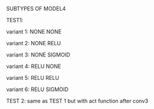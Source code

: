 
SUBTYPES OF MODEL4



TEST1:

variant 1: NONE NONE

variant 2: NONE RELU

variant 3: NONE SIGMOID

variant 4: RELU NONE

variant 5: RELU RELU

variant 6: RELU SIGMOID




TEST 2: same as TEST 1 but with act function after conv3

